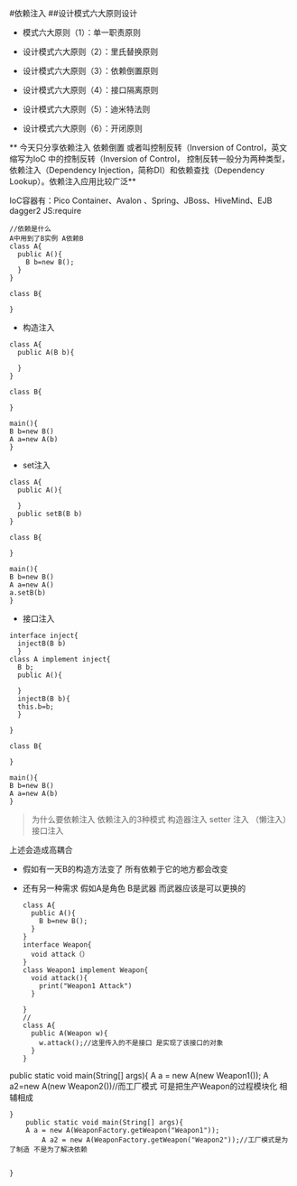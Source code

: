 #依赖注入
##设计模式六大原则设计

- 模式六大原则（1）：单一职责原则

- 设计模式六大原则（2）：里氏替换原则

- 设计模式六大原则（3）：依赖倒置原则

- 设计模式六大原则（4）：接口隔离原则

- 设计模式六大原则（5）：迪米特法则

- 设计模式六大原则（6）：开闭原则

** 今天只分享依赖注入 依赖倒置 或者叫控制反转（Inversion of Control，英文缩写为IoC 中的控制反转（Inversion of Control， 控制反转一般分为两种类型，依赖注入（Dependency Injection，简称DI）和依赖查找（Dependency Lookup）。依赖注入应用比较广泛**

IoC容器有：Pico Container、Avalon 、Spring、JBoss、HiveMind、EJB dagger2
JS:require 
```
//依赖是什么
A中用到了B实例 A依赖B
class A{
  public A(){
    B b=new B();
  }
}

class B{
  
}
```
- 构造注入 
```
class A{
  public A(B b){
    
  }
}

class B{
  
}

main(){
B b=new B()
A a=new A(b)
}
```

- set注入 
```
class A{
  public A(){
    
  }
  public setB(B b)
}

class B{
  
}

main(){
B b=new B()
A a=new A()
a.setB(b)
}
```


- 接口注入 


```
interface inject{
  injectB(B b)
  }
class A implement inject{
  B b;
  public A(){
    
  }
  injectB(B b){
  this.b=b;
  }
  
}

class B{
  
}

main(){
B b=new B()
A a=new A(b)
}
```






> 为什么要依赖注入 依赖注入的3种模式 构造器注入 setter 注入 （懒注入）接口注入

上述会造成高耦合 

- 假如有一天B的构造方法变了 所有依赖于它的地方都会改变

- 还有另一种需求 假如A是角色 B是武器 而武器应该是可以更换的 

  ```
  class A{
    public A(){
      B b=new B();
    }
  }
  interface Weapon{
    void attack（）
  }
  class Weapon1 implement Weapon{
    void attack(){
      print("Weapon1 Attack")
    }
    
  }
  //
  class A{
    public A(Weapon w){
      w.attack();//这里传入的不是接口 是实现了该接口的对象
    }
  }

public static void main(String[] args){
		A a = new A(new Weapon1());
	        A a2=new A(new Weapon2())//而工厂模式 可是把生产Weapon的过程模块化 相辅相成
	
	      
	}
        public static void main(String[] args){
		A a = new A(WeaponFactory.getWeapon("Weapon1"));
	        A a2 = new A(WeaponFactory.getWeapon("Weapon2"));//工厂模式是为了制造 不是为了解决依赖
	
	      
	}

  ```

  ​

  ​